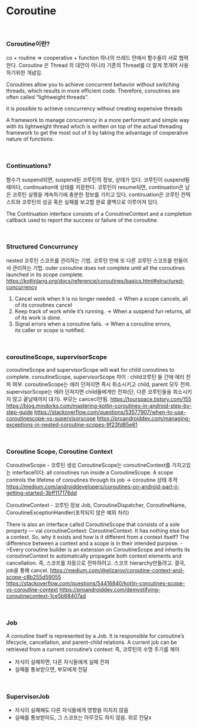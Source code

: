 # Coroutine

<br/>

### Coroutine이란?

co + routine => cooperative + function
하나의 쓰레드 안에서 함수들이 서로 협력한다.
Coroutine 은 Thread 의 대안이 아니라 기존의 Thread를 더 잘게 쪼개어 사용하기위한 개념임.

Coroutines allow you to achieve concurrent behavior without switching threads, which results in more efficient code. Therefore, coroutines are often called “lightweight threads”.

it is possible to achieve concurrency without creating expensive threads

A framework to manage concurrency in a more performant and simple way with its lightweight thread which is written on top of the actual threading framework to get the most out of it by taking the advantage of cooperative nature of functions.

<br/>


### Continuations?

함수가 suspend되면, suspend된 코루틴의 정보, 상태가 있다. 코루틴이 suspend될 때마다, continuation에 상태를 저장한다. 코루틴이 resume되면, continuation은 남은 코루틴 실행을 계속하기에 충분한 정보를 가지고 있다. continuation은 코루틴 컨텍스트와 코루틴의 성공 혹은 실패를 보고할 완료 콜백으로 이루어져 있다.

The Continuation interface consists of a CoroutineContext and a completion callback used to report the success or failure of the coroutine.


<br/>


### Structured Concurruncy

nested 코루틴 스코프를 관리하는 기법. 코루틴 안에 또 다른 코루틴 스코프를 만들어서 관리하는 기법.
outer coroutine does not complete until all the coroutines launched in its scope complete. 
https://kotlinlang.org/docs/reference/coroutines/basics.html#structured-concurrency

1. Cancel work when it is no longer needed. ->  When a scope cancels, all of its coroutines cancel
2. Keep track of work while it’s running. ->  When a suspend fun returns, all of its work is done.
3. Signal errors when a coroutine fails. -> When a coroutine errors, its caller or scope is notified.


<br/>


### coroutineScope, supervisorScope 

coroutineScope and supervisorScope will wait for child coroutines to complete.
coroutineScope, supervisorScope 차이 : child코루틴 들 간에 에러 전파 여부.
coroutineScope는 에러 던져지면 즉시 취소시키고 child, parent 모두 전파.
supervisorScope는 에러 던져지면 child들에게만 전파(단, 다른 코루틴들을 취소시키지 않고 끝날때까지 대기). 부모는 cancecl안됨.
https://tourspace.tistory.com/155
https://blog.mindorks.com/mastering-kotlin-coroutines-in-android-step-by-step-guide
https://stackoverflow.com/questions/53577907/when-to-use-coroutinescope-vs-supervisorscope
https://proandroiddev.com/managing-exceptions-in-nested-coroutine-scopes-9f23fd85e61


<br/>


### Coroutine Scope, Coroutine Context

CoroutineScope -
코루틴 생성
CoroutineScope는 coroutineContext를 가지고있는 interface이다.
all coroutines run inside a CoroutineScope. A scope controls the lifetime of coroutines through its job -> coroutine 상태 추적
https://medium.com/androiddevelopers/coroutines-on-android-part-ii-getting-started-3bff117176dd

CoroutineContext -
코루틴 정보
Job, CoroutineDispatcher, CoroutineName, CoroutineExceptionHandler(포착되지 않은 예외 처리)

There is also an interface called CoroutineScope that consists of a sole property — val coroutineContext: CoroutineContext. It has nothing else but a context. So, why it exists and how is it different from a context itself? The difference between a context and a scope is in their intended purpose.
->Every coroutine builder is an extension on CoroutineScope and inherits its coroutineContext to automatically propagate both context elements and cancellation.
즉, 스코프를 자동으로 전파하려고. 스코프 hierarchy만들려고. 결국, job을 통해 cancel.
https://medium.com/@elizarov/coroutine-context-and-scope-c8b255d59055
https://stackoverflow.com/questions/54416840/kotlin-coroutines-scope-vs-coroutine-context
https://proandroiddev.com/demystifying-coroutinecontext-1ce5b68407ad


<br/>


### Job
A coroutine itself is represented by a Job. It is responsible for coroutine’s lifecycle, cancellation, and parent-child relations. A current job can be retrieved from a current coroutine’s context:
즉, 코루틴의 수명 주기를 제어

- 자식이 실패하면, 다른 자식들에게 실패 전파
- 실패를 통보받으면, 부모에게 전달


<br/>


### SupervisorJob

- 자식이 실패해도 다른 자식들에게 영향을 미치지 않음
- 실패를 통보받아도, 그 스코프는 아무것도 하지 않음. 위로 전달x


